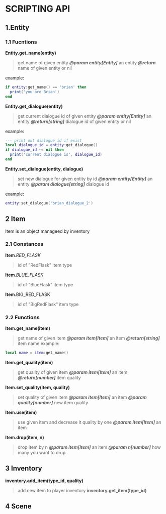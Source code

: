 # SCRIPTING API 
## 1.Entity
### 1.1 Fucntions
**Entity.get_name(entity)**
  >get name of given entity
  ***@param entity[Entity]*** an entity
  ***@return*** name of given entity or nil
  
  example: 
  ```lua
  if entity:get_name() == 'brian' then
    print('you are Brian')
  end
  ```

**Entity.get_dialogue(entity)**
  >get current dialogue id of given entity
  ***@param entity[Entity]*** an entity
  ***@return[string]*** dialogue id of given entity or nil
  
  example:
  ```lua
  --- print out dialogue id if exist
  local dialogue_id = entity:get_dialogue()
  if dialogue_id ~= nil then
    print('current dialogue is', dialogue_id)
  end
  ```

**Entity.set_dialogue(entity, dialogue)**
  >set new dialogue for given entity by id
  ***@param entity[Entity]*** an entity
  ***@param dialogue[string]*** dialogue id
  
   example:
  ```lua
entity:set_dialogue('brian_dialogue_2')
  ```

## 2 Item
Item is an object manageed by inventory 
### 2.1 Constances
**Item**.*RED_FLASK*
  >id of "RedFlask" item type

**Item**.*BLUE_FLASK*
  >id of "BlueFlask" item type

**Item**.BIG_RED_FLASK
  >id of "BigRedFlask" item type
### 2.2 Functions
**Item.get_name(item)**
  >get name of given item
  ***@param item[Item]*** an item
  ***@return[string]*** item name
     example:
  ```lua
local name = item:get_name()
  ```

**Item.get_quality(item)**
  >get quality of given item
  ***@param item[Item]*** an item
  ***@return[number]*** item quality

**Item.set_quality(item, quality)**
  >set quality of given item
  ***@param item[Item]*** an item
  ***@param quality[number]*** new item quality

**Item.use(item)**
  >use given item and decrease it quality by one
  ***@param item[Item]*** an item

**Item.drop(item, n)**
>drop item by n
***@param item[Item]*** an item
***@param n[number]*** how many you want to drop


## 3 Inventory
**inventory.add_item(type_id, quality)**
  >add new item to player inventory
**inventory.get_item(type_id)**
## 4 Scene





